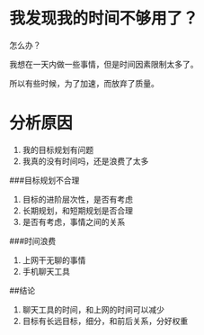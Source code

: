 # 我发现我的时间不够用了？

怎么办？

我想在一天内做一些事情，但是时间因素限制太多了。

所以有些时候，为了加速，而放弃了质量。

# 分析原因

1. 我的目标规划有问题
2. 我真的没有时间吗，还是浪费了太多

###目标规划不合理
1. 目标的进阶层次性，是否有考虑
2. 长期规划，和短期规划是否合理
3. 是否有考虑，事情之间的关系

###时间浪费
1. 上网干无聊的事情
2. 手机聊天工具

##结论
1. 聊天工具的时间，和上网的时间可以减少
2. 目标有长远目标，细分，和前后关系，分好权重
